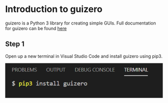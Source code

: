 # Introduction to guizero

guizero is a Python 3 library for creating simple GUIs. Full documentation for guizero can be found [here](https://lawsie.github.io/guizero/about/)

## Step 1

Open up a new terminal in Visual Studio Code and install guizero using pip3.

![](https://github.com/pguse/ics3u/blob/master/images/pipInstall.png)
